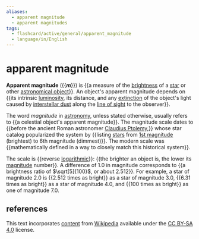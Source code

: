 ```yaml
---
aliases:
  - apparent magnitude
  - apparent magnitudes
tags:
  - flashcard/active/general/apparent_magnitude
  - language/in/English
---
```


# apparent magnitude

__Apparent magnitude__ ({{___m___}}) is {{a measure of the [brightness](irradiance.md) of a [star](star.md) or other [astronomical object](astronomical%20object.md)}}. An object's apparent magnitude depends on {{its intrinsic [luminosity](luminosity.md), its distance, and any [extinction](extinction%20(astronomy).md) of the object's light caused by [interstellar dust](cosmic%20dust.md) along the [line of sight](line%20of%20sight.md) to the observer}}. <!--SR:!2024-10-14,63,310!2025-01-02,108,297!2024-10-06,57,317-->

The word _magnitude_ in [astronomy](astronomy.md), unless stated otherwise, usually refers to {{a celestial object's apparent magnitude}}. The magnitude scale dates to {{before the ancient Roman astronomer [Claudius Ptolemy](Ptolemy.md),}} whose star catalog popularized the system by {{listing [stars](star.md) from [1st magnitude](first-magnitude%20star.md) (brightest) to 6th magnitude (dimmest)}}. The modern scale was {{mathematically defined in a way to closely match this historical system}}. <!--SR:!2024-10-21,70,317!2024-10-06,53,290!2025-05-24,234,337!2025-04-05,191,317-->

The scale is {{reverse [logarithmic](logarithmic%20scale.md)}}: {{the brighter an object is, the lower its [magnitude](magnitude%20(astronomy).md) number}}. A difference of 1.0 in magnitude corresponds to {{a brightness ratio of $\sqrt[5]{100}$, or about 2.512}}. For example, a star of magnitude 2.0 is {{2.512 times as bright}} as a star of magnitude 3.0, {{6.31 times as bright}} as a star of magnitude 4.0, and {{100 times as bright}} as one of magnitude 7.0. <!--SR:!2024-10-16,66,317!2024-10-08,58,310!2025-01-05,111,290!2025-01-11,114,290!2024-12-16,103,297!2024-10-23,70,317-->

## references

This text incorporates [content](https://en.wikipedia.org/wiki/apparent_magnitude) from [Wikipedia](Wikipedia.md) available under the [CC BY-SA 4.0](https://creativecommons.org/licenses/by-sa/4.0/) license.
